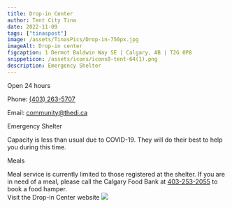 ```yaml
---
title: Drop-in Center
author: Tent City Tina
date: 2022-11-09
tags: ["tinaspost"]
image: /assets/TinasPics/Drop-in-750px.jpg
imageAlt: Drop-in center
figcaption: 1 Dermot Baldwin Way SE | Calgary, AB | T2G 0P8
snippeticon: /assets/icons/icons8-tent-64(1).png
description: Emergency Shelter
---
```


<p class="subHeader">
Open 24 hours
</p>

Phone: <a href="tel:403-263-5707">(403) 263-5707</a>

Email: <a href="mailto:community@thedi.ca">
community@thedi.ca</a>

<p class="subHeader">
Emergency Shelter
</P>
Capacity is less than usual due to COVID-19. They will do their best to help you during this time.

<p class="subHeader">
Meals
</p>
 Meal service is currently limited to those registered at the shelter. If you are in need of a meal, please call the Calgary Food Bank at <a href="tel:403-253-2055">403-253-2055</a> to book a food hamper.

<div class="post__link">
Visit the Drop-in Center website
<a href="https://calgarydropin.ca/" target="_blank"><img src="/assets/TinasPics/Drop-in-Logo.jpg" /></a>